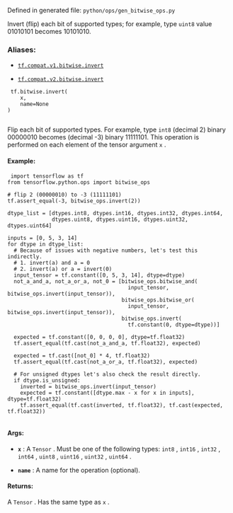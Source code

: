 Defined in generated file:  `python/ops/gen_bitwise_ops.py` 

Invert (flip) each bit of supported types; for example, type  `uint8`  value 01010101 becomes 10101010.



### Aliases:

- [ `tf.compat.v1.bitwise.invert` ](/api_docs/python/tf/bitwise/invert)

- [ `tf.compat.v2.bitwise.invert` ](/api_docs/python/tf/bitwise/invert)



```
 tf.bitwise.invert(
    x,
    name=None
)
 
```

Flip each bit of supported types.  For example, type  `int8`  (decimal 2) binary 00000010 becomes (decimal -3) binary 11111101.
This operation is performed on each element of the tensor argument  `x` .



#### Example:


```
 import tensorflow as tf
from tensorflow.python.ops import bitwise_ops

# flip 2 (00000010) to -3 (11111101)
tf.assert_equal(-3, bitwise_ops.invert(2))

dtype_list = [dtypes.int8, dtypes.int16, dtypes.int32, dtypes.int64,
              dtypes.uint8, dtypes.uint16, dtypes.uint32, dtypes.uint64]

inputs = [0, 5, 3, 14]
for dtype in dtype_list:
  # Because of issues with negative numbers, let's test this indirectly.
  # 1. invert(a) and a = 0
  # 2. invert(a) or a = invert(0)
  input_tensor = tf.constant([0, 5, 3, 14], dtype=dtype)
  not_a_and_a, not_a_or_a, not_0 = [bitwise_ops.bitwise_and(
                                      input_tensor, bitwise_ops.invert(input_tensor)),
                                    bitwise_ops.bitwise_or(
                                      input_tensor, bitwise_ops.invert(input_tensor)),
                                    bitwise_ops.invert(
                                      tf.constant(0, dtype=dtype))]

  expected = tf.constant([0, 0, 0, 0], dtype=tf.float32)
  tf.assert_equal(tf.cast(not_a_and_a, tf.float32), expected)

  expected = tf.cast([not_0] * 4, tf.float32)
  tf.assert_equal(tf.cast(not_a_or_a, tf.float32), expected)

  # For unsigned dtypes let's also check the result directly.
  if dtype.is_unsigned:
    inverted = bitwise_ops.invert(input_tensor)
    expected = tf.constant([dtype.max - x for x in inputs], dtype=tf.float32)
    tf.assert_equal(tf.cast(inverted, tf.float32), tf.cast(expected, tf.float32))
 
```



#### Args:

- **`x`** : A  `Tensor` . Must be one of the following types:  `int8` ,  `int16` ,  `int32` ,  `int64` ,  `uint8` ,  `uint16` ,  `uint32` ,  `uint64` .

- **`name`** : A name for the operation (optional).



#### Returns:
A  `Tensor` . Has the same type as  `x` .

